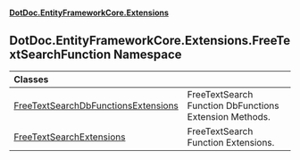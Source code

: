 #### [DotDoc\.EntityFrameworkCore\.Extensions](Home.md 'Home')

## DotDoc\.EntityFrameworkCore\.Extensions\.FreeTextSearchFunction Namespace

| Classes | |
| :--- | :--- |
| [FreeTextSearchDbFunctionsExtensions](FreeTextSearchDbFunctionsExtensions.md 'DotDoc\.EntityFrameworkCore\.Extensions\.FreeTextSearchFunction\.FreeTextSearchDbFunctionsExtensions') | FreeTextSearch Function DbFunctions Extension Methods\. |
| [FreeTextSearchExtensions](FreeTextSearchExtensions.md 'DotDoc\.EntityFrameworkCore\.Extensions\.FreeTextSearchFunction\.FreeTextSearchExtensions') | FreeTextSearch Function Extensions\. |
